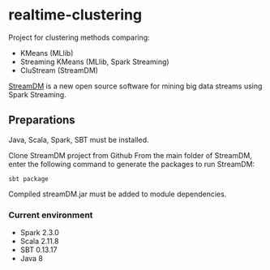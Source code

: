 # realtime-clustering

Project for clustering methods comparing: 
* KMeans (MLlib)
* Streaming KMeans (MLlib, Spark Streaming)
* CluStream (StreamDM)

[StreamDM](http://huawei-noah.github.io/streamDM/) is a new open source software for mining big data streams using Spark Streaming. 

## Preparations
Java, Scala, Spark, SBT must be installed.

Clone StreamDM project from Github
From the main folder of StreamDM, enter the following command to generate the packages to run StreamDM: 
```
sbt package
```
Compiled streamDM.jar must be added to module dependencies.

### Current environment
* Spark 2.3.0
* Scala 2.11.8
* SBT 0.13.17
* Java 8